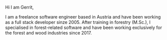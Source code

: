 Hi I am Gerrit,

I am a freelance software engineer based in Austria and have been working as a full stack developer sinze 2005. After training in forestry (M.Sc.), I specialised in forest-related software and have been working exclusively for the forest and wood industries since 2017.